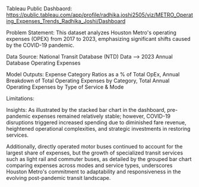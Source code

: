 Tableau Public Dashbaord: https://public.tableau.com/app/profile/radhika.joshi2505/viz/METRO_Operating_Expenses_Trends_Radhika_Joshi/Dashboard

Problem Statement: This dataset analyzes Houston Metro's operating expenses (OPEX) from 2017 to 2023, emphasizing significant shifts caused by the COVID-19 pandemic. 

Data Source: National Transit Database (NTD) Data --> 2023 Annual Database Operating Expenses

Model Outputs: Expense Category Ratios as a % of Total OpEx, Annual Breakdown of Total Operating Expenses by Category, Total Annual Operating Expenses by Type of Service & Mode

Limitations: 

Insights: As illustrated by the stacked bar chart in the dashboard, pre-pandemic expenses remained relatively stable; however, COVID-19 disruptions triggered increased spending due to diminished fare revenue, heightened operational complexities, and strategic investments in restoring services. 

Additionally, directly operated motor buses continued to account for the largest share of expenses, but the growth of specialized transit services such as light rail and commuter buses, as detailed by the grouped bar chart comparing expenses across modes and service types, underscores Houston Metro's commitment to adaptability and responsiveness in the evolving post-pandemic transit landscape.
